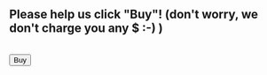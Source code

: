 <!--- ## Welcome to GitHub Pages

You can use the [editor on GitHub](https://github.com/Ranran15/shops.github.io/edit/master/index.md) to maintain and preview the content for your website in Markdown files.

Whenever you commit to this repository, GitHub Pages will run [Jekyll](https://jekyllrb.com/) to rebuild the pages in your site, from the content in your Markdown files.

### product details:
[A](https://ranran15.github.io/shops.github.io/images/a.png)

[B](https://ranran15.github.io/shops.github.io/images/b.png)

[C](https://ranran15.github.io/shops.github.io/images/c.png)

### List of Products

<form onsubmit="alertBuy()">
  <fieldset>
    <legend>The Alphabet:</legend>
  <input id="productInput" type="radio" name="product" value="A" checked > A  , price: $10<br>
  <input id="productInput" type="radio" name="product" value="B" > B  , price $20<br>
  <input id="productInput" type="radio" name="product" value="C" > C   , price $30<br>
  
  Number of Products: 
  <select id="numSelect" name="num">
    <option value="1">1</option>
    <option value="2">2</option>
    <option value="3">3</option>
    <option value="4">4</option>
    <option value="5">5</option>
    <option value="6">6</option>
    <option value="7">7</option>
    <option value="8">8</option>
    <option value="9">9</option>
    <option value="10">10</option>
  </select><br><br>
  --->
  ## Please help us click "Buy"! (don't worry, we don't charge you any $ :-) )
  <br>
  <input type="submit" name="submit_btn" value="Buy">
 <!-- </fieldset>
</form>-->

<!-- Facebook Pixel Code -->
<script>
  !function(f,b,e,v,n,t,s)
  {if(f.fbq)return;n=f.fbq=function(){n.callMethod?
  n.callMethod.apply(n,arguments):n.queue.push(arguments)};
  if(!f._fbq)f._fbq=n;n.push=n;n.loaded=!0;n.version='2.0';
  n.queue=[];t=b.createElement(e);t.async=!0;
  t.src=v;s=b.getElementsByTagName(e)[0];
  s.parentNode.insertBefore(t,s)}(window, document,'script',
  'https://connect.facebook.net/en_US/fbevents.js');
  fbq('init', '3771134922928632');
  fbq('track', 'PageView');
</script>
<noscript><img height="1" width="1" style="display:none"
  src="https://www.facebook.com/tr?id=2077040585661438&ev=PageView&noscript=1"
/></noscript>
<!-- End Facebook Pixel Code -->

<script src="script.js"></script>
